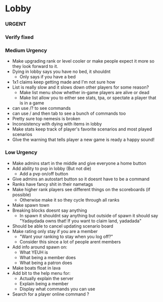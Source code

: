 # Lobby

### URGENT
  
### Verify fixed

### Medium Urgency

- Make upgrading rank or level cooler or make people expect it more so they look forward to it.
- Dying in lobby says you have no bed, it shouldnt
    - Only says if you have a bed
- 1x1 claims keep getting made and I'm not sure how
- List is really slow and it slows down other players for some reason?
    - Make list menu show whether in-game players are alive or dead
    - Make list allow you to either see stats, tpa, or spectate a player that is in a game
- can use /? to see commands
- can use / and then tab to see a bunch of commands too
- Pretty sure top nemesis is broken
- Inconsistency with dying with items in lobby
- Make stats keep track of player's favorite scenarios and most played scenarios
- GIve the warning that tells player a new game is ready a happy sound!

### Low Urgency

- Make admins start in the middle and give everyone a home button
- Add ability to pvp in lobby (But not die)
    - Add a pvp on/off button
- Give admins an autostart button so it doesnt have to be a command
- Ranks have fancy shit in their nametags
- Make higher rank players see different things on the scoreboards (if possible)
    - Otherwise make it so they cycle through all ranks
- Make spawn town
- Breaking blocks doesnt say anything
    - In spawn it shouldnt say anything but outside of spawn it should say "Yadaydada owns that! If you want to claim land, yadadada"
- Should be able to cancel updating scenario board
- Make rating only stay if you are a member
    - "Want your ranking to stay when you log off?"
    - Consider this since a lot of people arent members
- Add info around spawn on:
    - What YEUH is
    - What being a member does
    - What being a patron does
- Make boats float in lava
- Add bit to the help menu for:
    - Actually explain the server
    - Explain being a member
    - Display what commands you can use
- Search for a player online command ?
